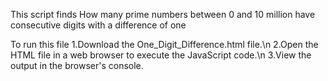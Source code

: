 This script finds How many prime numbers between 0 and 10 million have consecutive digits with a difference of one

To run this file
  1.Download the One_Digit_Difference.html file.\n
  2.Open the HTML file in a web browser to execute the JavaScript code.\n
  3.View the output in the browser's console.
